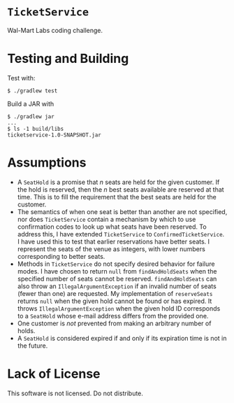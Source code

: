 `TicketService`
==

Wal-Mart Labs coding challenge.

Testing and Building
==

Test with:
``` shellsession
$ ./gradlew test
```

Build a JAR with
``` shellsession
$ ./gradlew jar
...
$ ls -1 build/libs
ticketservice-1.0-SNAPSHOT.jar
```

Assumptions
==

* A `SeatHold` is a promise that _n_ seats are held for the given
  customer. If the hold is reserved, then the _n_ best seats available
  are reserved at that time. This is to fill the requirement that the
  best seats are held for the customer.
* The semantics of when one seat is better than another are not
  specified, nor does `TicketService` contain a mechanism by which to
  use confirmation codes to look up what seats have been reserved. To
  address this, I have extended `TicketService` to
  `ConfirmedTicketService`. I have used this to test that earlier
  reservations have better seats. I represent the seats of the venue
  as integers, with lower numbers corresponding to better seats.
* Methods in `TicketService` do not specify desired behavior for
  failure modes. I have chosen to return `null` from
  `findAndHoldSeats` when the specified number of seats cannot be
  reserved. `findAndHoldSeats` can also throw an
  `IllegalArgumentException` if an invalid number of seats (fewer than
  one) are requested. My implementation of `reserveSeats` returns
  `null` when the given hold cannot be found or has expired. It throws
  `IllegalArgumentException` when the given hold ID corresponds to a
  `SeatHold` whose e-mail address differs from the provided one.
* One customer is _not_ prevented from making an arbitrary number of
  holds.
* A `SeatHold` is considered expired if and only if its expiration
  time is not in the future.

Lack of License
==

This software is not licensed. Do not distribute.

